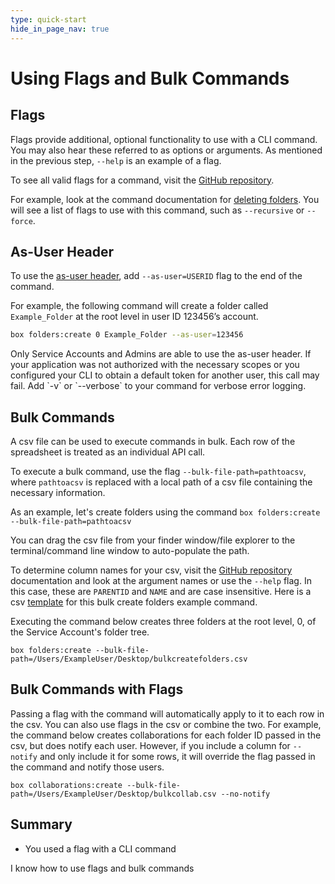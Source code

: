 ```yaml
---
type: quick-start
hide_in_page_nav: true
---
```


# Using Flags and Bulk Commands

## Flags

Flags provide additional, optional functionality to use with a CLI command. You
may also hear these referred to as options or arguments. As mentioned in the
previous step, `--help` is an example of a flag. 

To see all valid flags for a command, visit the [GitHub repository][github].

For example, look at the command documentation for [deleting folders][df]. You
will see a list of flags to use with this command, such as `--recursive` or
 `--force`. 

## As-User Header

To use the [as-user header][asuser], add `--as-user=USERID` flag to the end of
the command. 

For example, the following command will create a folder called `Example_Folder`
at the root level in user ID 123456’s account.

```bash
box folders:create 0 Example_Folder --as-user=123456
```

<Message type=warning>
   Only Service Accounts and Admins are able to use the as-user header.
   If your application was not authorized with the necessary scopes or you
   configured your CLI to obtain a default token for another user, this call may
   fail. Add `-v` or `--verbose` to your command for verbose error logging. 
</Message> 

## Bulk Commands
<!--alex ignore execute-->
A csv file can be used to execute commands in bulk. Each row of the spreadsheet
is treated as an individual API call. 
<!--alex ignore execute-->
To execute a bulk command, use the flag `--bulk-file-path=pathtoacsv`, where
`pathtoacsv` is replaced with a local path of a csv file
containing the necessary information. 

<!-- markdownlint-disable line-length -->
As an example, let's create folders using the command `box folders:create --bulk-file-path=pathtoacsv`
<!-- markdownlint-enable line-length -->

<Message type=tip>
   You can drag the csv file from your finder window/file explorer to the
   terminal/command line window to auto-populate the path.
</Message>

To determine column names for your csv, visit the [GitHub repository][github]
documentation and look at the argument names or use the `--help` flag. In this
case, these are `PARENTID` and `NAME` and are case insensitive. Here is a csv
[template][csv] for this bulk create folders example command.

<!--alex ignore executing-->
Executing the command below creates three folders at the root level, 0, of the
Service Account's folder tree.

<!-- markdownlint-disable line-length -->
`box folders:create --bulk-file-path=/Users/ExampleUser/Desktop/bulkcreatefolders.csv`
<!-- markdownlint-enable line-length -->

## Bulk Commands with Flags

Passing a flag with the command will automatically apply to it to each row in
the csv. You can also use flags in the csv or combine the two. For example, the
command below creates collaborations for each folder ID passed in the csv,
but does notify each user. However, if you include a column for
`--notify` and only include it for some rows, it will override the flag
passed in the command and notify those users.

<!-- markdownlint-disable line-length -->
`box collaborations:create --bulk-file-path=/Users/ExampleUser/Desktop/bulkcollab.csv --no-notify`
<!-- markdownlint-enable line-length -->

## Summary

* You used a flag with a CLI command

<Next>I know how to use flags and bulk commands</Next>

[github]: https://github.com/box/boxcli#command-topics-1
[df]: https://github.com/box/boxcli/blob/master/docs/folders.md#box-foldersdelete-id
[asuser]: g://authentication/jwt/as-user/
[csv]: https://cloud.box.com/s/0jowjhf85dnnjt9i5pd9va1fu54i1m0m